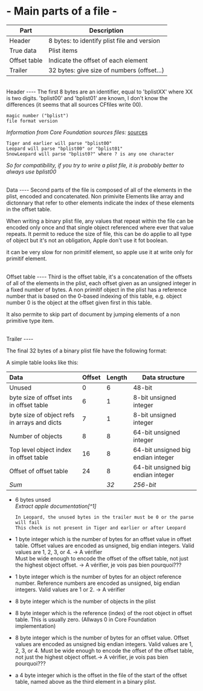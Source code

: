 # - Main parts of a file -

Part         | Description
------------ | ------------------------------
Header       | 8 bytes: to identify plist file and version
True data    | Plist items
Offset table | Indicate the offset of each element
Trailer      | 32 bytes: give size of numbers (offset…)



</br>
Header
----
The first 8 bytes are an identifier, equal to 'bplistXX' where XX is two digits. 'bplist00' and 'bplist01' are known, I don't know the differences (it seems that all sources CFfiles write 00).

	magic number ("bplist")
	file format version

*Information from Core Foundation sources files:* [sources](#anchor1)

    Tiger and earlier will parse "bplist00"
    Leopard will parse "bplist00" or "bplist01"
    SnowLeopard will parse "bplist0?" where ? is any one character

*So for compatibility, if you try to wrire a plist file, it is probably better to always use bplist00*

</br>
Data
----
Second parts of the file is composed of all of the elements in the plist, encoded and concatenated.
Non primivite Elements like array and dictonnary that refer to other elements indicate the index of these elements in the offset table.


When writing a binary plist file, any values that repeat within the file can  be encoded only once and that single object referenced where ever that value repeats. It permit to reduce the size of file, this can be do applie to all type of object but it's not an obligation, Apple don't use it fot boolean.


it can be very slow for non primitif element, so apple use it at write only for primitif element.


</br>
Offset table
----
Third is the offset table, it's a concatenation of the offsets of all of the elements in the plist, each offset given as an unsigned integer in a fixed number of bytes. A non primitif object in the plist has a reference number that is based on the 0-based indexing of this table, e.g. object number 0 is the object at the offset given first in this table.

It also permite to skip part of document by jumping elements of a non primitive type item.


</br>
Trailer
----

The final 32 bytes of a binary plist file have the following format:


A simple table looks like this:

Data                                         | Offset | Length  | Data structure
:------------------------------------------- | ------ | --------| -------------
Unused                                       | 0      | 6       | 48-bit
byte size of offset ints in offset table     | 6      | 1       | 8-bit unsigned integer
byte size of object refs in arrays and dicts | 7      | 1       | 8-bit unsigned integer
Number of objects                            | 8      | 8       | 64-bit unsigned integer
Top level object index in offset table       | 16     | 8       | 64-bit unsigned big endian integer
Offset of offset table                       | 24     | 8       | 64-bit unsigned big endian integer
_Sum_                                        |        | _32_    | _256-bit_


 
- 6 bytes unsed  
*Extract apple documentation[^1]*  

      In Leopard, the unused bytes in the trailer must be 0 or the parse will fail  
      This check is not present in Tiger and earlier or after Leopard
  
- 1 byte integer which is the number of bytes for an offset value in offset table. 
     Offset values are encoded as unsigned, big endian integers. 
     Valid values are 1, 2, 3, or 4. -> A vérifier  
     Must be wide enough to encode the offset of the offset table, 
     not just the highest object offset. -> A vérifier, je vois pas bien pourquoi???
     
- 1 byte integer which is the number of bytes for an object reference number.
     Reference numbers are encoded as unsigned, big endian integers. 
     Valid values are 1 or 2.  -> A vérifier  
       
- 8 byte integer which is the number of objects in the plist
  
  
- 8 byte integer which is the reference (index) of the root object in offset table.
   This is usually zero. (Allways 0 in Core Foundation implementation)
     
- 8 byte integer which is the number of bytes for an offset value. 
     Offset values are encoded as unsigned big endian integers.
     Valid values are 1, 2, 3, or 4. 
     Must be wide enough to encode the offset of the offset table,  
     not just the highest object offset.-> A vérifier, je vois pas bien pourquoi???  
  
- a 4 byte integer which is the offset in the file of the start of the 
     offset table, named above as the third element in a binary plist.
     



